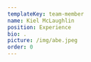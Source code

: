 ```yaml
---
templateKey: team-member
name: Kiel McLaughlin
position: Experience
bio: .
picture: /img/abe.jpeg
order: 0
---
```


